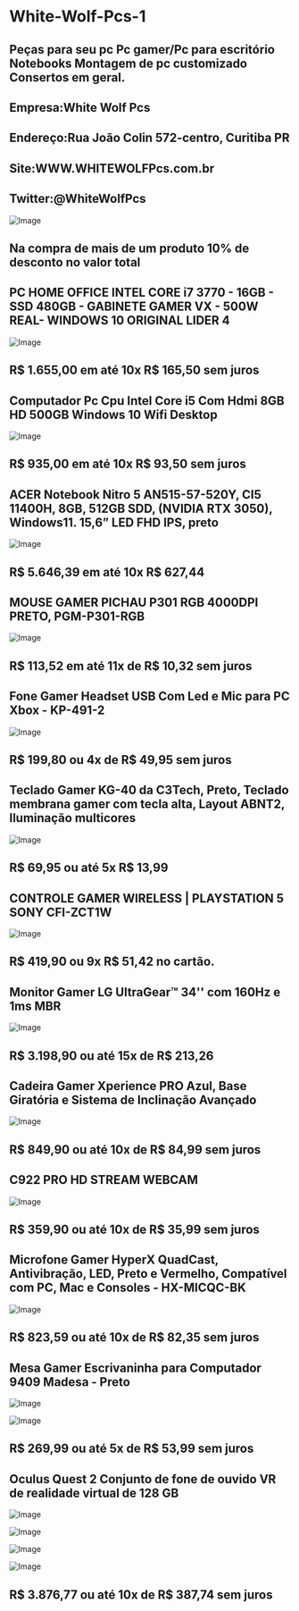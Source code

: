 # White-Wolf-Pcs-1
Peças para seu pc Pc gamer/Pc para escritório Notebooks Montagem de pc customizado Consertos em geral.
---------------------------------------------------------------------------------------------------------------------------------------
Empresa:White Wolf Pcs
---------------------------------------------------------------------------------------------------------------------------------------
Endereço:Rua João Colin 572-centro, Curitiba PR
---------------------------------------------------------------------------------------------------------------------------------------
Site:WWW.WHITEWOLFPcs.com.br
---------------------------------------------------------------------------------------------------------------------------------------
Twitter:@WhiteWolfPcs
---------------------------------------------------------------------------------------------------------------------------------------
![Image](https://user-images.githubusercontent.com/115034837/204571750-fa99e306-aa55-4308-b328-6c166a526704.png)

Na compra de mais de um produto 10% de desconto no valor total
---------------------------------------------------------------------------------------------------------------------------------------
PC HOME OFFICE INTEL CORE i7 3770 - 16GB - SSD 480GB - GABINETE GAMER VX - 500W REAL- WINDOWS 10 ORIGINAL LIDER 4
---------------------------------------------------------------------------------------------------------------------------------------
![Image](https://user-images.githubusercontent.com/115034837/204573251-37878974-b7d9-4424-a48a-8e019494da6e.png)

R$ 1.655,00 em até 10x R$ 165,50 sem juros
---------------------------------------------------------------------------------------------------------------------------------------
Computador Pc Cpu Intel Core i5 Com Hdmi 8GB HD 500GB Windows 10 Wifi Desktop
---------------------------------------------------------------------------------------------------------------------------------------
![Image](https://user-images.githubusercontent.com/115034837/204574678-fe830f8d-5d68-4ec3-b38c-1f8bdcbfac49.png)

R$ 935,00 em até 10x R$ 93,50 sem juros
---------------------------------------------------------------------------------------------------------------------------------------
ACER Notebook Nitro 5 AN515-57-520Y, CI5 11400H, 8GB, 512GB SDD, (NVIDIA RTX 3050), Windows11. 15,6” LED FHD IPS, preto
---------------------------------------------------------------------------------------------------------------------------------------
![Image](https://user-images.githubusercontent.com/115034837/204575407-6d97998b-09f6-4a65-bd22-237d6599d1d7.png)

R$ 5.646,39 em até 10x R$ 627,44 
---------------------------------------------------------------------------------------------------------------------------------------
MOUSE GAMER PICHAU P301 RGB 4000DPI PRETO, PGM-P301-RGB
---------------------------------------------------------------------------------------------------------------------------------------
![Image](https://user-images.githubusercontent.com/115034837/204576772-a54e4a6c-9359-4f41-a65d-9c6ac1aa4f84.png)

R$ 113,52 em até 11x de R$ 10,32 sem juros
---------------------------------------------------------------------------------------------------------------------------------------
Fone Gamer Headset USB Com Led e Mic para PC Xbox - KP-491-2
---------------------------------------------------------------------------------------------------------------------------------------
![Image](https://user-images.githubusercontent.com/115034837/204585060-883187a3-5386-483c-8a21-1228e13b12d1.png)

R$ 199,80 ou 4x de R$ 49,95 sem juros
---------------------------------------------------------------------------------------------------------------------------------------
Teclado Gamer KG-40 da C3Tech, Preto, Teclado membrana gamer com tecla alta, Layout ABNT2, Iluminação multicores
--------------------------------------------------------------------------------------------------------------------------------------
![Image](https://user-images.githubusercontent.com/115034837/204585620-b56eaac2-72f6-4f79-8169-5c3f035d98a3.png)

R$ 69,95 ou até 5x R$ 13,99
--------------------------------------------------------------------------------------------------------------------------------------
CONTROLE GAMER WIRELESS | PLAYSTATION 5 SONY CFI-ZCT1W
--------------------------------------------------------------------------------------------------------------------------------------
![Image](https://user-images.githubusercontent.com/115034837/204586240-df9dd7e9-67c5-4964-8684-7c192ef13d1a.png)

R$ 419,90 ou 9x R$ 51,42 no cartão.
--------------------------------------------------------------------------------------------------------------------------------------
Monitor Gamer LG UltraGear™ 34'' com 160Hz e 1ms MBR
--------------------------------------------------------------------------------------------------------------------------------------
![Image](https://user-images.githubusercontent.com/115034837/204586892-507d648c-2fb1-437b-ac68-ef07e2625bc1.png)

R$ 3.198,90 ou até 15x de R$ 213,26
--------------------------------------------------------------------------------------------------------------------------------------
Cadeira Gamer Xperience PRO Azul, Base Giratória e Sistema de Inclinação Avançado
--------------------------------------------------------------------------------------------------------------------------------------
![Image](https://user-images.githubusercontent.com/115034837/204587527-e1ea42c3-5662-40f1-8dc4-6c3c05a07b49.jpg)

R$ 849,90 ou até 10x de R$ 84,99 sem juros
--------------------------------------------------------------------------------------------------------------------------------------
C922 PRO HD STREAM WEBCAM
--------------------------------------------------------------------------------------------------------------------------------------
![Image](https://user-images.githubusercontent.com/115034837/204588868-bfc21fbd-d6c4-40d6-bfc5-0827ecc418f0.png)

R$ 359,90 ou até 10x de R$ 35,99 sem juros
--------------------------------------------------------------------------------------------------------------------------------------
Microfone Gamer HyperX QuadCast, Antivibração, LED, Preto e Vermelho, Compatível com PC, Mac e Consoles - HX-MICQC-BK
--------------------------------------------------------------------------------------------------------------------------------------
![Image](https://user-images.githubusercontent.com/115034837/204589783-f3db61ed-0890-4855-8e57-ec155b996eb2.jpg)

R$ 823,59 ou até 10x de R$ 82,35 sem juros
--------------------------------------------------------------------------------------------------------------------------------------
Mesa Gamer Escrivaninha para Computador 9409 Madesa - Preto
--------------------------------------------------------------------------------------------------------------------------------------
![Image](https://user-images.githubusercontent.com/115034837/204612748-634cea04-0d58-4fbe-a344-fcd1b302e8b7.png)

![Image](https://user-images.githubusercontent.com/115034837/204612762-46426e5e-5066-41b9-89c3-2fae47875837.png)

R$ 269,99 ou até 5x de R$ 53,99 sem juros
--------------------------------------------------------------------------------------------------------------------------------------
Oculus Quest 2 Conjunto de fone de ouvido VR de realidade virtual de 128 GB
--------------------------------------------------------------------------------------------------------------------------------------
![Image](https://user-images.githubusercontent.com/115034837/205933257-f79020fd-d031-419f-a196-2a1d6d1dd5e0.jpg)

![Image](https://user-images.githubusercontent.com/115034837/205933310-f882e1f3-3e08-451a-a727-d4426fc8fa54.jpg)

![Image](https://user-images.githubusercontent.com/115034837/205933316-175c30ef-a53f-40c3-983b-08d216ef1e19.jpg)

![Image](https://user-images.githubusercontent.com/115034837/205933316-175c30ef-a53f-40c3-983b-08d216ef1e19.jpg)

R$  3.876,77 ou até 10x de R$ 387,74 sem juros
--------------------------------------------------------------------------------------------------------------------------------------

















